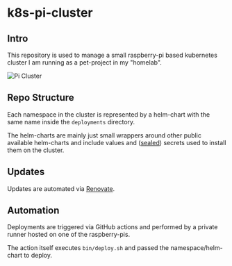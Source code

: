 # k8s-pi-cluster

## Intro

This repository is used to manage a small raspberry-pi based kubernetes cluster I am running as a pet-project in my "homelab".

![Pi Cluster](https://github.com/user-attachments/assets/03eed7fb-0bc0-4841-b611-0ad5446c4278)

## Repo Structure

Each namespace in the cluster is represented by a helm-chart with the same name inside the `deployments` directory.

The helm-charts are mainly just small wrappers around other public available helm-charts and include values and ([sealed](https://github.com/bitnami-labs/sealed-secrets)) secrets used to install them on the cluster.

## Updates

Updates are automated via [Renovate](https://www.mend.io/renovate/).

## Automation

Deployments are triggered via GitHub actions and performed by a private runner hosted on one of the raspberry-pis.

The action itself executes `bin/deploy.sh` and passed the namespace/helm-chart to deploy.
